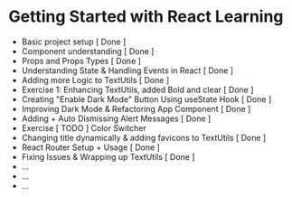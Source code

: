 # Getting Started with React Learning

- Basic project setup [ Done ]
- Component understanding [ Done ]
- Props and Props Types [ Done ]
- Understanding State & Handling Events in React [ Done ]
- Adding more Logic to TextUtils [ Done ]
- Exercise 1: Enhancing TextUtils, added Bold and clear [ Done ]
- Creating "Enable Dark Mode" Button Using useState Hook [ Done ]
- Improving Dark Mode & Refactoring App Component [ Done ]
- Adding + Auto Dismissing Alert Messages [ Done ]
- Exercise [ TODO ] Color Switcher
- Changing title dynamically & adding favicons to TextUtils [ Done ]
- React Router Setup + Usage [ Done ]
- Fixing Issues & Wrapping up TextUtils [ Done ]
- ...
- ...
- ...

